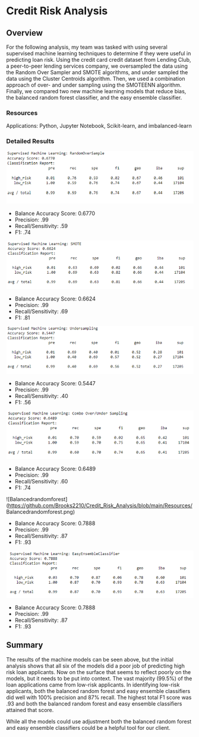 # Credit Risk Analysis

## Overview

For the following analysis, my team was tasked with using several supervised machine learning techniques to determine if they were useful in predicting loan risk. Using the credit card credit dataset from Lending Club, a peer-to-peer lending services company, we oversampled the data using the Random Over Sampler and SMOTE algorithms, and under sampled the data using the Cluster Centroids algorithm. Then, we used a combination approach of over- and under sampling using the SMOTEENN algorithm. Finally, we compared two new machine learning models that reduce bias, the balanced random forest classifier, and the easy ensemble classifier.  

### Resources
Applications: Python, Jupyter Notebook, Scikit-learn, and imbalanced-learn <br/>

### Detailed Results

![RandomOverSample](https://github.com/Brooks2210/Credit_Risk_Analysis/blob/main/Resources/RandomOverSample.png)
- Balance Accuracy Score: 0.6770
- Precision: .99
- Recall/Sensitivity: .59
- F1: .74

![SMOTE](https://github.com/Brooks2210/Credit_Risk_Analysis/blob/main/Resources/SMOTE.png)
- Balance Accuracy Score: 0.6624
- Precision: .99
- Recall/Sensitivity: .69
- F1: .81

![Undersampling](https://github.com/Brooks2210/Credit_Risk_Analysis/blob/main/Resources/Undersampling.png)
- Balance Accuracy Score: 0.5447
- Precision: .99
- Recall/Sensitivity: .40
- F1: .56

![Combo](https://github.com/Brooks2210/Credit_Risk_Analysis/blob/main/Resources/Combo.png)
- Balance Accuracy Score: 0.6489
- Precision: .99
- Recall/Sensitivity: .60
- F1: .74

![Balancedrandomforest](https://github.com/Brooks2210/Credit_Risk_Analysis/blob/main/Resources/ Balancedrandomforest.png)
- Balance Accuracy Score: 0.7888
- Precision: .99
- Recall/Sensitivity: .87
- F1: .93

![Easyensembleclassifier](https://github.com/Brooks2210/Credit_Risk_Analysis/blob/main/Resources/Easyensembleclassifier.png)
- Balance Accuracy Score: 0.7888
- Precision: .99
- Recall/Sensitivity: .87
- F1: .93

## Summary

The results of the machine models can be seen above, but the initial analysis shows that all six of the models did a poor job of predicting high risk loan applicants. Now on the surface that seems to reflect poorly on the models, but it needs to be put into context. The vast majority (99.5%) of the loan applications came from low-risk applicants. In identifying low-risk applicants, both the balanced random forest and easy ensemble classifiers did well with 100% precision and 87% recall. The highest total F1 score was .93 and both the balanced random forest and easy ensemble classifiers attained that score.

While all the models could use adjustment both the balanced random forest and easy ensemble classifiers could be a helpful tool for our client.  
